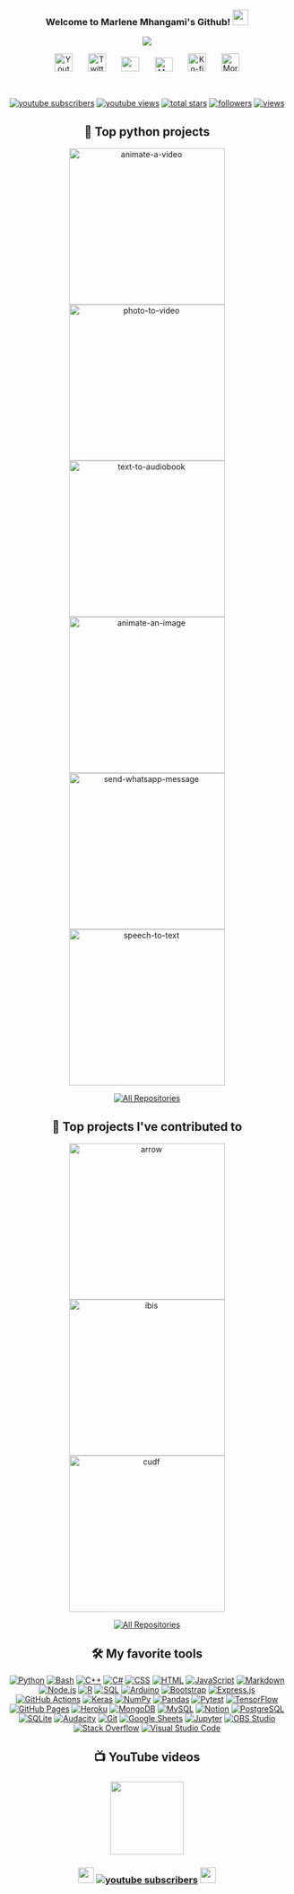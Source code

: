 <h3 align="center">
  Welcome to Marlene Mhangami's Github!
 <img src="https://media.giphy.com/media/27UtynCENEhLgiAmik/giphy.gif" width="28">
</h3>

<!-- Anime GIF by marlenezw - https://github.com/marlenezw/marlenezw/blob/main/animee.gif -->
<p align="center">
  <a href="https://github.com/marlenezw/marlenezw/blob/main/animee.gif"><img src="https://github.com/marlenezw/marlenezw/blob/main/animee.gif"></a>
</p>

<!-- Social icons section -->
<p align="center">
  <a href="https://www.youtube.com/channel/UCl3aV8OUXRroWvvAiU66DOw"><img width="32px" alt="Youtube" title="Youtube" src="https://github.com/marlenezw/marlenezw/blob/main/purpleyoutube.png"/></a>
  &#8287;&#8287;&#8287;&#8287;&#8287;
  <a href="https://twitter.com/marlene_zw"><img width="32px" alt="Twitter" title="Twitter" src="https://github.com/marlenezw/marlenezw/blob/main/twitter.png"/></a>
  &#8287;&#8287;&#8287;&#8287;&#8287;
  <a href="https://www.linkedin.com/in/marlenemhangami/" alt="Marlene's linkedin"><img width="32px" height="26px"  src="https://github.com/marlenezw/marlenezw/blob/main/mylinkedinicon.png"/></a>
  &#8287;&#8287;&#8287;&#8287;&#8287;
  <a href="https://medium.com/@marlenezw"><img width="32px" height="25px" alt="Medium" title="Marlene's medium page" src="https://github.com/marlenezw/marlenezw/blob/main/mymediumicon.png"></a>
  &#8287;&#8287;&#8287;&#8287;&#8287;
  <a href="https://ko-fi.com/marlene_zw"><img width="32px" alt="Ko-fi" title="Buy me a coffee" src="https://github.com/marlenezw/marlenezw/blob/main/coffee.png"/></a>
  &#8287;&#8287;&#8287;&#8287;&#8287;
  <a href="https://marlenemhangami.com/"><img width="32px" alt="More content" title="More content on my website" src="https://github.com/marlenezw/marlenezw/blob/main/gift.png"/></a>
</p>

<br/>

<!-- Social badges section -->
<!-- Badges with custom icons - https://github.com/DenverCoder1/custom-icon-badges -->
<!-- View counter - https://github.com/DenverCoder1/Simple-View-Counter -->
<p align="center">
  <a href="https://www.youtube.com/c/DevProTips?sub_confirmation=1">
    <img alt="youtube subscribers" title="Subscribe to my YouTube channel" src="https://custom-icon-badges.herokuapp.com/youtube/channel/subscribers/UCipSxT7a3rn81vGLw9lqRkg?color=%23E05D44&label=SUBSCRIBE&logo=video&logoColor=white&style=for-the-badge&labelColor=CE4630"/></a> 
  <a href="https://www.youtube.com/c/DevProTips">
    <img alt="youtube views" title="YouTube views" src="https://custom-icon-badges.herokuapp.com/youtube/channel/views/UCipSxT7a3rn81vGLw9lqRkg?color=%23E1AD0E&logo=video&logoColor=white&style=for-the-badge&labelColor=C79600"/></a> 
  <a href="https://github.com/DenverCoder1?tab=repositories&sort=stargazers">
    <img alt="total stars" title="Total stars on GitHub" src="https://custom-icon-badges.herokuapp.com/github/stars/DenverCoder1?color=55960c&style=for-the-badge&labelColor=488207&logo=star"/></a>
  <a href="https://github.com/DenverCoder1?tab=followers">
    <img alt="followers" title="Follow me on Github" src="https://custom-icon-badges.herokuapp.com/github/followers/DenverCoder1?color=236ad3&labelColor=1155ba&style=for-the-badge&logo=person-add&label=Follow&logoColor=white"/></a>
  <a href="https://github.com/DenverCoder1/Simple-View-Counter">
    <img alt="views" title="GitHub profile views" src="https://freshidea.com/jonah/app/DenverCoder1-profile-views"/></a>
</p>

<h2 align="center">
📘 Top python projects
</h2>

<!-- Repo info cards - https://github.com/anuraghazra/github-readme-stats -->
<!-- Small repo cards (fork) - https://github.com/DenverCoder1/github-readme-stats -->
<p align="center">
  <a href="https://github.com/marlenezw/animate-a-video"><img width="278" src="https://denvercoder1-github-readme-stats.vercel.app/api/pin/?username=marlenezw&repo=animate-a-video&theme=react&bg_color=1F222E&title_color=a02cfd&hide_border=true&icon_color=F8D866&show_icons=false" alt="animate-a-video"></a>
  <a href="https://github.com/marlenezw/photo-to-video"><img width="278" src="https://denvercoder1-github-readme-stats.vercel.app/api/pin/?username=marlenezw&repo=photo-to-video&theme=react&bg_color=1F222E&title_color=a02cfd&hide_border=true&icon_color=F8D866&show_icons=false" alt="photo-to-video"></a>
  <a href="https://github.com/marlenezw/text-to-audiobook"><img width="278" src="https://denvercoder1-github-readme-stats.vercel.app/api/pin?username=marlenezw&repo=text-to-audiobook&theme=react&bg_color=1F222E&title_color=a02cfd&hide_border=true&icon_color=F8D866&show_icons=false" alt="text-to-audiobook"></a>
  <a href="https://github.com/marlenezw/animate-an-image"><img width="278" src="https://denvercoder1-github-readme-stats.vercel.app/api/pin/?username=marlenezw&repo=animate-an-image&theme=react&bg_color=1F222E&title_color=a02cfd&hide_border=true&icon_color=F8D866&show_icons=false" alt="animate-an-image"></a>
  <a href="https://github.com/marlenezw/send-whatsapp-message"><img width="278" src="https://denvercoder1-github-readme-stats.vercel.app/api/pin/?username=marlenezw&repo=send-whatsapp-message&theme=react&bg_color=1F222E&title_color=a02cfd&hide_border=true&icon_color=F8D866&show_icons=false" alt="send-whatsapp-message"></a>
  <a href="https://github.com/marlenezw/speech-to-text"><img width="278" src="https://denvercoder1-github-readme-stats.vercel.app/api/pin/?username=marlenezw&repo=speech-to-text&theme=react&bg_color=1F222E&title_color=a02cfd&hide_border=true&icon_color=F8D866&show_icons=false" alt="speech-to-text"></a>
</p>

<p align="center">
  <a href="https://github.com/marlenezw?tab=repositories&q=&type=&language=&sort=stargazers"><img alt="All Repositories" title="All Repositories" src="https://custom-icon-badges.herokuapp.com/badge/-All%20Repos-2962FF?style=for-the-badge&logoColor=white&logo=repo"/></a>
</p>

<h2 align="center">
 📕 Top projects I've contributed to
</h2>

<!-- Small repo cards https://github.com/DenverCoder1/github-readme-stats (fork of anuraghazra/github-readme-stats) -->
<p align="center">
  <a href="https://github.com/apache/arrow"><img width="278" src="https://denvercoder1-github-readme-stats.vercel.app/api/pin/?username=apache&repo=arrow&theme=react&bg_color=1F222E&title_color=a02cfd&hide_border=true&icon_color=F8D866&show_icons=false" alt="arrow"></a>
  <a href="https://github.com/ibis-project/ibis"><img width="278" src="https://denvercoder1-github-readme-stats.vercel.app/api/pin/?username=ibis-project&repo=ibis&theme=react&bg_color=1F222E&title_color=a02cfd&hide_border=true&icon_color=F8D866&show_icons=false" alt="ibis"></a>
  <a href="https://github.com/rapidsai/cudf"><img width="278" src="https://denvercoder1-github-readme-stats.vercel.app/api/pin/?username=rapidsai&repo=cudf&theme=react&bg_color=1F222E&title_color=a02cfd&hide_border=true&icon_color=F8D866&show_icons=false" alt="cudf"></a>
</p>

<p align="center">
  <a href="https://github.com/marlenezw?tab=repositories&q=&type=fork&language=&sort="><img alt="All Repositories" title="All Repositories" src="https://custom-icon-badges.herokuapp.com/badge/-All%20Forks-2962FF?style=for-the-badge&logoColor=white&logo=fork"/></a>
</p>

<!-- <h2 align="center">
 💜 Streak stats
</h2>

<!-- GitHub Readme Streak Stats - https://github.com/DenverCoder1/github-readme-streak-stats -->
<!-- <p align="center">
  <a href="https://github.com/DenverCoder1/github-readme-streak-stats">
    <img title="🔥 Get streak stats for your profile at git.io/streak-stats" alt="Marlenezw's streak" src="https://github-readme-streak-stats.herokuapp.com/?user=marlenezw&theme=monokai-metallian&hide_border=true"/>
  </a>
  <p align="center">🔥 Get streak stats for your profile at <a href="https://git.io/streak-stats">git.io/streak-stats</a></p>
</p> --> 

<!-- Some badges are from https://github.com/Ileriayo/markdown-badges -->

<h2 align="center">
 🛠️ My favorite tools
</h2>

<p align="center">
   <a href="https://github.com/search?q=user%3ADenverCoder1+language%3Apython"><img alt="Python" src="https://img.shields.io/badge/Python-14354C.svg?logo=python&logoColor=white"></a>
    <a href="https://github.com/search?q=user%3ADenverCoder1+language%3Abash"><img alt="Bash" src="https://img.shields.io/badge/Bash-121011.svg?logo=gnu-bash&logoColor=white"></a>
    <a href="https://github.com/search?q=user%3ADenverCoder1+language%3Acpp"><img alt="C++" src="https://custom-icon-badges.herokuapp.com/badge/C++-9C033A.svg?logo=cpp2&logoColor=white"></a>
    <a href="https://github.com/search?q=user%3ADenverCoder1+language%3Acsharp"><img alt="C#" src="https://custom-icon-badges.herokuapp.com/badge/C%23-68217A.svg?logo=cs2&logoColor=white"></a>
    <a href="https://github.com/search?q=user%3ADenverCoder1+language%3Acss"><img alt="CSS" src="https://img.shields.io/badge/CSS-1572B6.svg?logo=css3&logoColor=white"></a>
    <a href="https://github.com/search?q=user%3ADenverCoder1+language%3Ahtml"><img alt="HTML" src="https://img.shields.io/badge/HTML-E34F26.svg?logo=html5&logoColor=white"></a>
    <a href="https://github.com/search?q=user%3ADenverCoder1+language%3Ajavascript"><img alt="JavaScript" src="https://img.shields.io/badge/JavaScript-F7DF1E.svg?logo=javascript&logoColor=black"></a>
    <a href="https://github.com/search?q=user%3ADenverCoder1+language%3Amarkdown"><img alt="Markdown" src="https://img.shields.io/badge/Markdown-000000.svg?logo=markdown&logoColor=white"></a>
    <a href="https://github.com/search?q=user%3ADenverCoder1+language%3Ajavascript"><img alt="Node.js" src="https://img.shields.io/badge/Node.js-43853D.svg?logo=node.js&logoColor=white"></a>
    <a href="https://github.com/search?q=user%3ADenverCoder1+language%3Ar"><img alt="R" src="https://img.shields.io/badge/R-276DC3.svg?logo=r&logoColor=white"></a>
    <a href="https://github.com/search?q=user%3ADenverCoder1+language%3Asql"><img alt="SQL" src="https://custom-icon-badges.herokuapp.com/badge/SQL-025E8C.svg?logo=database&logoColor=white"></a>
    <a href="#"><img alt="Arduino" src="https://img.shields.io/badge/-Arduino-00979D?logo=Arduino&logoColor=white"></a>
    <a href="#"><img alt="Bootstrap" src="https://img.shields.io/badge/Bootstrap-7952B3.svg?logo=bootstrap&logoColor=white"></a>
    <a href="#"><img alt="Express.js" src="https://img.shields.io/badge/Express.js-404d59.svg?logo=express&logoColor=white"></a>
    <a href="#"><img alt="GitHub Actions" src="https://img.shields.io/badge/GitHub%20Actions-2671E5.svg?logo=github%20actions&logoColor=white"></a>
    <a href="#"><img alt="Keras" src="https://img.shields.io/badge/Keras-D00000.svg?logo=Keras&logoColor=white"></a>
    <a href="#"><img alt="NumPy" src="https://img.shields.io/badge/Numpy-013243.svg?logo=numpy&logoColor=white"></a>
    <a href="#"><img alt="Pandas" src="https://img.shields.io/badge/Pandas-150458.svg?logo=pandas&logoColor=white"></a>
    <a href="#"><img alt="Pytest" src="https://img.shields.io/badge/Pytest-0A9EDC.svg?logo=pytest&logoColor=white"></a>
    <a href="#"><img alt="TensorFlow" src="https://img.shields.io/badge/TensorFlow-FF6F00.svg?logo=TensorFlow&logoColor=white"></a>   
    <a href="#"><img alt="GitHub Pages" src="https://img.shields.io/badge/GitHub%20Pages-327FC7.svg?logo=github&logoColor=white"></a>
    <a href="#"><img alt="Heroku" src="https://img.shields.io/badge/Heroku-430098.svg?logo=heroku&logoColor=white"></a>
    <a href="#"><img alt="MongoDB" src ="https://img.shields.io/badge/MongoDB-4ea94b.svg?logo=mongodb&logoColor=white"></a>
    <a href="#"><img alt="MySQL" src="https://img.shields.io/badge/MySQL-00f.svg?logo=mysql&logoColor=white"></a>
    <a href="#"><img alt="Notion" src="https://img.shields.io/badge/Notion-010101.svg?logo=notion&logoColor=white"></a>
    <a href="#"><img alt="PostgreSQL" src ="https://img.shields.io/badge/PostgreSQL-316192.svg?logo=postgresql&logoColor=white"></a>
    <a href="#"><img alt="SQLite" src ="https://img.shields.io/badge/SQLite-07405e.svg?logo=sqlite&logoColor=white"></a>
    <a href="#"><img alt="Audacity" src="https://img.shields.io/badge/-Audacity-0000CC?logo=audacity&logoColor=white"></a>
    <a href="#"><img alt="Git" src="https://img.shields.io/badge/Git-F05033.svg?logo=git&logoColor=white"></a>
    <a href="#"><img alt="Google Sheets" src="https://img.shields.io/badge/Google%20Sheets-34A853.svg?logo=google%20sheets&logoColor=white"></a>
    <a href="#"><img alt="Jupyter" src="https://img.shields.io/badge/Jupyter-F37626.svg?logo=Jupyter&logoColor=white"></a>
    <a href="#"><img alt="OBS Studio" src="https://img.shields.io/badge/-OBS%20Studio-302E31?logo=obs-studio&logoColor=white"></a>
    <a href="#"><img alt="Stack Overflow" src="https://img.shields.io/badge/-Stack%20Overflow-FE7A16?logo=stack-overflow&logoColor=white"></a>
    <a href="#"><img alt="Visual Studio Code" src="https://img.shields.io/badge/Visual%20Studio%20Code-0078d7.svg?logo=visual-studio-code&logoColor=white"></a>
</p align="center">

<h2 align="center">
 📺 YouTube videos
</h2>

<!-- Feed workflow - https://github.com/gautamkrishnar/blog-post-workflow -->
<!-- YouTube Cards - by DenverCoder1 (no public repo) -->

<h3 align="center">
  
  <img src="https://media.giphy.com/media/qJMY7RSzj1vK7Lu23n/giphy.gif" width="130">
</h3>

<h3 align="center">
  <img src="https://media.giphy.com/media/SEhNCww9vGLAc/giphy.gif" width="28">
  <a href="https://www.youtube.com/channel/UCl3aV8OUXRroWvvAiU66DOw?sub_confirmation=1">
    <img alt="youtube subscribers" title="Subscribe to my YouTube channel" src="https://custom-icon-badges.herokuapp.com/youtube/channel/subscribers/UCipSxT7a3rn81vGLw9lqRkg?color=a02cfd&label=SUBSCRIBE&logo=video&logoColor=white&style=for-the-badge&labelColor=a02cfd"/></a> 
 <img src="https://media.giphy.com/media/SEhNCww9vGLAc/giphy.gif" width="28">
  
 </h3>

<!-- <p align="center">
  <a href="https://media.giphy.com/media/dLmEzHozhc9WbTkwPa/giphy.gif"><img src="https://media.giphy.com/media/SEhNCww9vGLAc/giphy.gif"></a>
  
</p align="center">

<p align="center">
  
[<img src="https://custom-icon-badges.herokuapp.com/badge/-Subscribe-red?style=for-the-badge&logo=video&logoColor=white" align="center" />](https://www.youtube.com/c/DevProTips?sub_confirmation=1)
  </p> -->



